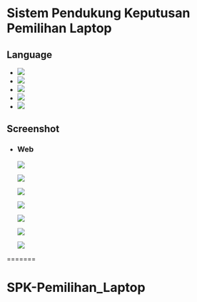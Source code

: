 # Sistem Pendukung Keputusan Pemilihan Laptop
## Language

- [![](https://img.shields.io/badge/html-5-FF5722.svg)](https://www.w3schools.com/html/default.asp) 
- [![](https://img.shields.io/badge/css-3-03A9F4.svg)](https://www.w3schools.com/cssref/)
- [![](https://img.shields.io/badge/javascript-1.8-FFCA28.svg)](https://www.w3schools.com/js/default.asp)
- [![](https://img.shields.io/badge/php-7.1.8-673AB7.svg)](https://www.php.net/) 
- [![](https://img.shields.io/badge/mysql-5.0.12-yellow.svg)](https://www.mysql.com/) 

## Screenshot

- ### Web
    
    ![](./ss/a.PNG)
    
    ![](./ss/b.PNG)
    
    ![](./ss/c.PNG)
    
    ![](./ss/d.PNG)
    
    ![](./ss/e.PNG)
    
    ![](./ss/f.PNG)
    
    ![](./ss/g.PNG)

=======
# SPK-Pemilihan_Laptop
